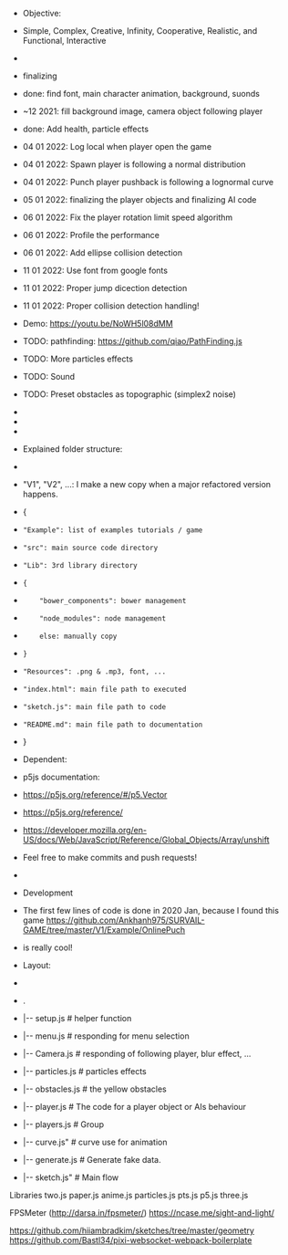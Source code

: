 - Objective:
- Simple, Complex, Creative, Infinity, Cooperative, Realistic, and Functional, Interactive
- 
- finalizing
- done: find font, main character animation, background, suonds
- ~12 2021: fill background image, camera object following player
- done: Add health, particle effects
- 04 01 2022: Log local when player open the game
- 04 01 2022: Spawn player is following a normal distribution
- 04 01 2022: Punch player pushback is following a lognormal curve
- 05 01 2022: finalizing the player objects and finalizing AI code
- 06 01 2022: Fix the player rotation limit speed algorithm
- 06 01 2022: Profile the performance
- 06 01 2022: Add ellipse collision detection
- 11 01 2022: Use font from google fonts
- 11 01 2022: Proper jump dicection detection 
- 11 01 2022: Proper collision detection handling!
 
- Demo: https://youtu.be/NoWH5l08dMM
- TODO: pathfinding: https://github.com/qiao/PathFinding.js
- TODO: More particles effects
- TODO: Sound
- TODO: Preset obstacles as topographic (simplex2 noise)
- 
- 
- 
- Explained folder structure:
- 
- "V1", "V2", ...: I make a new copy when a major refactored version happens.
- {
-     "Example": list of examples tutorials / game
-     "src": main source code directory
-     "Lib": 3rd library directory
-     {
-         "bower_components": bower management
-         "node_modules": node management
-         else: manually copy
-     }
-     "Resources": .png & .mp3, font, ...
-     "index.html": main file path to executed
-     "sketch.js": main file path to code
-     "README.md": main file path to documentation
- }
- Dependent:
- p5js documentation:
- https://p5js.org/reference/#/p5.Vector
- https://p5js.org/reference/
- https://developer.mozilla.org/en-US/docs/Web/JavaScript/Reference/Global_Objects/Array/unshift
- Feel free to make commits and push requests!
- 
- Development
- The first few lines of code is done in 2020 Jan, because I found this game https://github.com/Ankhanh975/SURVAIL-GAME/tree/master/V1/Example/OnlinePuch
- is really cool!
- Layout:
- 
- .
- |-- setup.js        # helper function
- |-- menu.js         # responding for menu selection
- |-- Camera.js       # responding of following player, blur effect, ...
- |-- particles.js    # particles effects
- |-- obstacles.js    # the yellow obstacles 
- |-- player.js       # The code for a player object or AIs behaviour
- |-- players.js      # Group 
- |-- curve.js"       # curve use for animation
- |-- generate.js     # Generate fake data.
- |-- sketch.js"      # Main flow

Libraries
two.js
paper.js
anime.js
particles.js
pts.js
p5.js
three.js

FPSMeter (http://darsa.in/fpsmeter/)
https://ncase.me/sight-and-light/

https://github.com/hiiambradkim/sketches/tree/master/geometry
https://github.com/Bastl34/pixi-websocket-webpack-boilerplate
